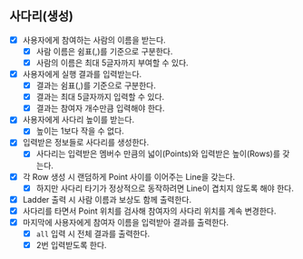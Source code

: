 ## 사다리(생성)

- [x] 사용자에게 참여하는 사람의 이름을 받는다.
    - [x] 사람 이름은 쉼표(,)를 기준으로 구분한다.
    - [x] 사람의 이름은 최대 5글자까지 부여할 수 있다.
- [x] 사용자에게 실행 결과를 입력받는다.
    - [x] 결과는 쉼표(,)를 기준으로 구분한다.
    - [x] 결과는 최대 5글자까지 입력할 수 있다.
    - [x] 결과는 참여자 개수만큼 입력해야 한다.
- [x] 사용자에게 사다리 높이를 받는다.
    - [x] 높이는 1보다 작을 수 없다.
- [x] 입력받은 정보들로 사다리를 생성한다.
  - [x] 사다리는 입력받은 멤버수 만큼의 넓이(Points)와 입력받은 높이(Rows)를 갖는다.
- [x] 각 Row 생성 시 랜덤하게 Point 사이를 이어주는 Line을 갖는다.
  - [x] 하지만 사다리 타기가 정상적으로 동작하려면 Line이 겹치지 않도록 해야 한다.
- [x] Ladder 출력 시 사람 이름과 보상도 함께 출력한다.
- [x] 사다리를 타면서 Point 위치를 검사해 참여자의 사다리 위치를 계속 변경한다.
- [x] 마지막에 사용자에게 참여자 이름을 입력받아 결과를 출력한다.
  - [x] `all` 입력 시 전체 결과를 출력한다.
  - [x] 2번 입력받도록 한다.
